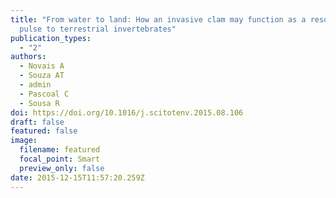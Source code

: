```yaml
---
title: "From water to land: How an invasive clam may function as a resource
  pulse to terrestrial invertebrates"
publication_types:
  - "2"
authors:
  - Novais A
  - Souza AT
  - admin
  - Pascoal C
  - Sousa R
doi: https://doi.org/10.1016/j.scitotenv.2015.08.106
draft: false
featured: false
image:
  filename: featured
  focal_point: Smart
  preview_only: false
date: 2015-12-15T11:57:20.259Z
---
```

